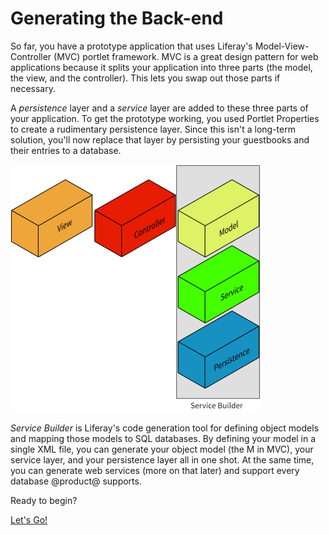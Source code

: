 # Generating the Back-end [](id=generating-the-back-end)

So far, you have a prototype application that uses Liferay's 
Model-View-Controller (MVC) portlet framework. MVC is a great design pattern for 
web applications because it splits your application into three parts (the model, 
the view, and the controller). This lets you swap out those parts if necessary. 

A *persistence* layer and a *service* layer are added to these three parts of 
your application. To get the prototype working, you used Portlet Properties to 
create a rudimentary persistence layer. Since this isn't a long-term solution, 
you'll now replace that layer by persisting your guestbooks and their entries 
to a database. 

![Figure 1: Service Builder generates the shaded layers of your application.](../../../images/application-layers.png)

*Service Builder* is Liferay's code generation tool for defining object models
and mapping those models to SQL databases. By defining your model in a single
XML file, you can generate your object model (the M in MVC), your service layer,
and your persistence layer all in one shot. At the same time, you can generate
web services (more on that later) and support every database @product@ supports. 

Ready to begin? 

<a class="go-link btn btn-primary" href="/develop/tutorials/-/knowledge_base/7-1/what-is-service-builder-0">Let's Go!<span class="icon-circle-arrow-right"></span></a>

